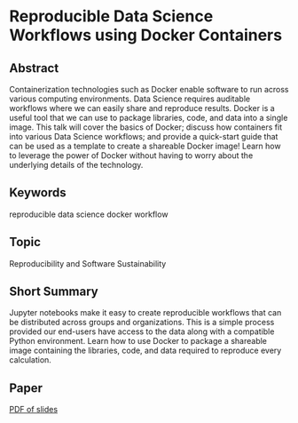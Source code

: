 # Reproducible Data Science Workflows using Docker Containers

## Abstract

Containerization technologies such as Docker enable software to run across various computing environments. Data Science requires auditable workflows where we can easily share and reproduce results. Docker is a useful tool that we can use to package libraries, code, and data into a single image. This talk will cover the basics of Docker; discuss how containers fit into various Data Science workflows; and provide a quick-start guide that can be used as a template to create a shareable Docker image! Learn how to leverage the power of Docker without having to worry about the underlying details of the technology.

## Keywords

reproducible data science
docker
workflow

## Topic

Reproducibility and Software Sustainability

## Short Summary

Jupyter notebooks make it easy to create reproducible workflows that can be distributed across groups and organizations. This is a simple process provided our end-users have access to the data along with a compatible Python environment. Learn how to use Docker to package a shareable image containing the libraries, code, and data required to reproduce every calculation.

## Paper

[PDF of slides](https://docs.google.com/presentation/d/1LkeJc-O5k0LQvzcFokj3yKjcEDns10JGX9uHK0igU8M/edit)
